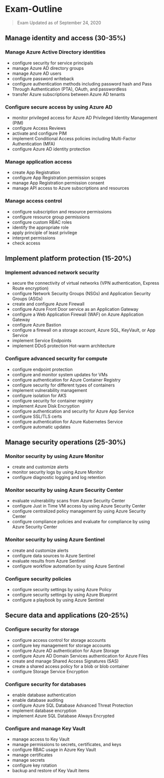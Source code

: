 # Exam-Outline

> Exam Updated as of September 24, 2020


## Manage identity and access (30-35%)

### Manage Azure Active Directory identities

 

- configure security for service principals
- manage Azure AD directory groups
- manage Azure AD users
- configure password writeback
- configure authentication methods including password hash and Pass Through Authentication (PTA), OAuth, and passwordless
- transfer Azure subscriptions between Azure AD tenants



### Configure secure access by using Azure AD

 

- monitor privileged access for Azure AD Privileged Identity Management (PIM)
- configure Access Reviews
- activate and configure PIM
- implement Conditional Access policies including Multi-Factor Authentication (MFA)
- configure Azure AD identity protection

 

### Manage application access

 

- create App Registration
- configure App Registration permission scopes
- manage App Registration permission consent
- manage API access to Azure subscriptions and resources

 

### Manage access control

 

- configure subscription and resource permissions
- configure resource group permissions
- configure custom RBAC roles
- identify the appropriate role
- apply principle of least privilege
- interpret permissions
- check access

 

## Implement platform protection (15-20%)

### Implement advanced network security

 

- secure the connectivity of virtual networks (VPN authentication, Express Route encryption)
- configure Network Security Groups (NSGs) and Application Security Groups (ASGs)
- create and configure Azure Firewall
- configure Azure Front Door service as an Application Gateway
- configure a Web Application Firewall (WAF) on Azure Application Gateway
- configure Azure Bastion
- configure a firewall on a storage account, Azure SQL, KeyVault, or App Service
- implement Service Endpoints
- implement DDoS protection Hot-warm architecture

 

### Configure advanced security for compute

 

- configure endpoint protection
- configure and monitor system updates for VMs
- configure authentication for Azure Container Registry
- configure security for different types of containers
- implement vulnerability management
- configure isolation for AKS
- configure security for container registry
- implement Azure Disk Encryption
- configure authentication and security for Azure App Service
- configure SSL/TLS certs
- configure authentication for Azure Kubernetes Service
- configure automatic updates

 

## Manage security operations (25-30%)

### Monitor security by using Azure Monitor

 

- create and customize alerts
- monitor security logs by using Azure Monitor
- configure diagnostic logging and log retention

 

### Monitor security by using Azure Security Center

 

- evaluate vulnerability scans from Azure Security Center
- configure Just in Time VM access by using Azure Security Center
- configure centralized policy management by using Azure Security Center
- configure compliance policies and evaluate for compliance by using Azure Security Center

 

### Monitor security by using Azure Sentinel

 

- create and customize alerts
- configure data sources to Azure Sentinel
- evaluate results from Azure Sentinel
- configure workflow automation by using Azure Sentinel

 

### Configure security policies

 

- configure security settings by using Azure Policy
- configure security settings by using Azure Blueprint
- configure a playbook by using Azure Sentinel

 

## Secure data and applications (20-25%)



### Configure security for storage

 

- configure access control for storage accounts
- configure key management for storage accounts
- configure Azure AD authentication for Azure Storage
- configure Azure AD Domain Services authentication for Azure Files
- create and manage Shared Access Signatures (SAS)
- create a shared access policy for a blob or blob container
- configure Storage Service Encryption

 

### Configure security for databases

 

- enable database authentication
- enable database auditing
- configure Azure SQL Database Advanced Threat Protection
- implement database encryption
- implement Azure SQL Database Always Encrypted

 

### Configure and manage Key Vault

 

- manage access to Key Vault
- manage permissions to secrets, certificates, and keys
- configure RBAC usage in Azure Key Vault
- manage certificates
- manage secrets
- configure key rotation
- backup and restore of Key Vault items
